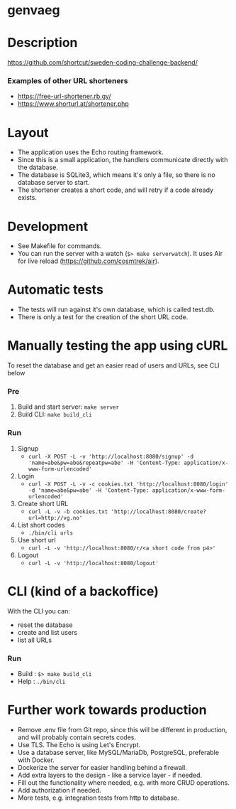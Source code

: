 # genvaeg


# Description

https://github.com/shortcut/sweden-coding-challenge-backend/

### Examples of other URL shorteners

- https://free-url-shortener.rb.gy/
- https://www.shorturl.at/shortener.php

# Layout

- The application uses the Echo routing framework.
- Since this is a small application, the handlers communicate directly with the database.
- The database is SQLite3, which means it's only a file, so there is no database server to start.
- The shortener creates a short code, and will retry if a code already exists.

# Development

- See Makefile for commands.
- You can run the server with a watch (`$> make serverwatch`). It uses Air for live reload (https://github.com/cosmtrek/air).

# Automatic tests

- The tests will run against it's own database, which is called test.db.
- There is only a test for the creation of the short URL code.

# Manually testing the app using cURL

To reset the database and get an easier read of users and URLs, see CLI below

### Pre

1. Build and start server: `make server`
2. Build CLI: `make build_cli`

### Run

1. Signup
   - `curl -X POST -L -v 'http://localhost:8080/signup' -d 'name=abe&pw=abe&repeatpw=abe' -H 'Content-Type: application/x-www-form-urlencoded'`
2. Login
   - `curl -X POST -L -v -c cookies.txt 'http://localhost:8080/login' -d 'name=abe&pw=abe' -H 'Content-Type: application/x-www-form-urlencoded'`
3. Create short URL
   - `curl -L -v -b cookies.txt 'http://localhost:8080/create?url=http://vg.no'`
4. List short codes
   - `./bin/cli urls`
5. Use short url
   - `curl -L -v 'http://localhost:8080/r/<a short code from p4>'`
6. Logout
   - `curl -L -v 'http://localhost:8080/logout'`

# CLI (kind of a backoffice)

With the CLI you can:
- reset the database
- create and list users
- list all URLs

### Run

- Build : `$> make build_cli`
- Help  :  `./bin/cli`

# Further work towards production

- Remove .env file from Git repo, since this will be different in production, and will probably contain secrets codes.
- Use TLS. The Echo is using Let's Encrypt.
- Use a database server, like MySQL/MariaDb, PostgreSQL, preferable with Docker.
- Dockerize the server for easier handling behind a firewall.
- Add extra layers to the design - like a service layer - if needed.
- Fill out the functionality where needed, e.g. with more CRUD operations.
- Add authorization if needed.
- More tests, e.g. integration tests from http to database.

